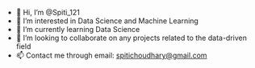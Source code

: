 - 👋 Hi, I’m @Spiti_121
- 👀 I’m interested in Data Science and Machine Learning
- 🌱 I’m currently learning Data Science
- 💞️ I’m looking to collaborate on any projects related to the data-driven field
- 📫 Contact me through email: spitichoudhary@gmail.com

<!---
Spiti-121/Spiti-121 is a ✨ special ✨ repository because its `README.md` (this file) appears on your GitHub profile.
You can click the Preview link to take a look at your changes.
--->
